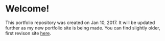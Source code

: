 <h1>Welcome!</h1>

<p>This portfolio repository was created on Jan 10, 2017. It will be updated further as my new portfolio site is being made. You can find slightly older, first revison site <a href="//ntsummers1.com">here</a>. </p>